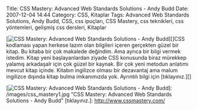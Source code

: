 Title: CSS Mastery: Advanced Web Standards Solutions - Andy Budd
Date: 2007-12-04 14:44
Category: CSS, Kitaplar
Tags: Advanced Web Standards Solutions, Andy Budd, CSS, css ipuçları, CSS Mastery, css teknikleri, css yöntemleri, gelişmiş css dersleri, Kitaplar

[![CSS Mastery: Advanced Web Standards Solutions - Andy Budd][]][]CSS
kodlaması yapan herkese lazım olan bilgileri içeren gerçekten güzel bir
kitap. Bu kitaba bir çok makalede değindim. Ama ayrıca bir bilgi vermek
istedim. Kitap yeni başlayanlardan ziyade CSS konusunda biraz mürekkep
yalamış arkadaşalr için çok güzel bir kaynak. Bir çok yeni metodun
anlatımı mevcut kitap içinde. Kitabın ingilizce olması bir dezavantaj
ama malum ingilizce dışında kitap bulma imkanımızda yok. Ayrıntılı bilgi
için [tıklayınız.][]

  [CSS Mastery: Advanced Web Standards Solutions - Andy Budd]: /images/css_mastery1.kucukresim.jpg
  [![CSS Mastery: Advanced Web Standards Solutions - Andy Budd][]]: /images/css_mastery1.jpg
    "CSS Mastery: Advanced Web Standards Solutions - Andy Budd"
  [tıklayınız.]: http://www.cssmastery.com/
